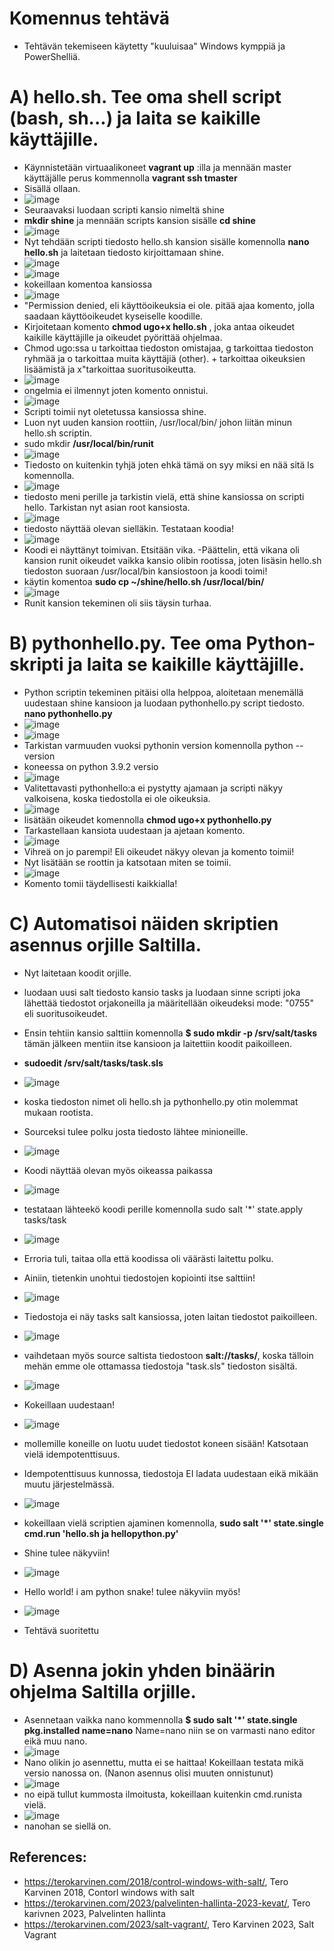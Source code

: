 # Komennus tehtävä
- Tehtävän tekemiseen käytetty "kuuluisaa" Windows kymppiä ja PowerShelliä. 

# A) hello.sh. Tee oma shell script (bash, sh...) ja laita se kaikille käyttäjille.
- Käynnistetään virtuaalikoneet **vagrant up** :illa ja mennään master käyttäjälle perus kommennolla **vagrant ssh tmaster** 
- Sisällä ollaan.
- ![image](https://user-images.githubusercontent.com/105793201/233036664-4a6feac5-e849-4eb8-96a5-7b77d55b069d.png)
- Seuraavaksi luodaan scripti kansio nimeltä shine 
- **mkdir shine** ja mennään scripts kansion sisälle **cd shine**
- ![image](https://user-images.githubusercontent.com/105793201/233334481-02112c8d-db38-4b3f-b3f2-49c371fe394b.png)
- Nyt tehdään scripti tiedosto hello.sh kansion sisälle komennolla **nano hello.sh** ja laitetaan tiedosto kirjoittamaan shine. 
- ![image](https://user-images.githubusercontent.com/105793201/233334854-c9c616d9-1030-48c9-a3a6-18f96357d834.png)
- ![image](https://user-images.githubusercontent.com/105793201/233334926-c204eae4-caa3-423a-927f-d29ed5f96890.png)
- kokeillaan komentoa kansiossa
- ![image](https://user-images.githubusercontent.com/105793201/233335080-94185c43-0d65-428a-aff6-cfa9112d19da.png)
- "Permission denied, eli käyttöoikeuksia ei ole. pitää ajaa komento, jolla saadaan käyttöoikeudet kyseiselle koodille.
- Kirjoitetaan komento **chmod ugo+x hello.sh** , joka antaa oikeudet kaikille käyttäjille ja oikeudet pyörittää ohjelmaa. 
- Chmod ugo:ssa u tarkoittaa tiedoston omistajaa, g tarkoittaa tiedoston ryhmää ja o tarkoittaa muita käyttäjiä (other). + tarkoittaa oikeuksien lisäämistä ja x"tarkoittaa suoritusoikeutta. 
- ![image](https://user-images.githubusercontent.com/105793201/233335456-40bfbac7-71ce-44d4-8d8c-a92a1a2da21a.png)
- ongelmia ei ilmennyt joten komento onnistui.
- ![image](https://user-images.githubusercontent.com/105793201/233338245-032d1552-d535-4489-aff3-f162ad135cfa.png)
- Scripti toimii nyt oletetussa kansiossa shine.  
- Luon nyt uuden kansion roottiin, /usr/local/bin/ johon liitän minun hello.sh scriptin. 
- sudo mkdir **/usr/local/bin/runit**
- ![image](https://user-images.githubusercontent.com/105793201/233338913-06806054-aaaa-4c16-b201-37660d8746a8.png)
- Tiedosto on kuitenkin tyhjä joten ehkä tämä on syy miksi en nää sitä ls komennolla. 
- ![image](https://user-images.githubusercontent.com/105793201/233340250-5940c573-aed7-4971-be31-63f1bbbe0388.png)
- tiedosto meni perille ja tarkistin vielä, että shine kansiossa on scripti hello. Tarkistan nyt asian root kansiosta.
- ![image](https://user-images.githubusercontent.com/105793201/233340399-e8333197-f18a-4f8e-998c-208b15edc260.png)
- tiedosto näyttää olevan sielläkin. Testataan koodia!
- ![image](https://user-images.githubusercontent.com/105793201/233340754-2e1de5ab-46dc-434d-8ac7-46dab592d5ea.png)
- Koodi ei näyttänyt toimivan. Etsitään vika. 
-Päättelin, että vikana oli kansion runit oikeudet vaikka kansio olibin rootissa, joten lisäsin hello.sh tiedoston suoraan /usr/local/bin kansiostoon ja koodi toimi!
- käytin komentoa **sudo cp ~/shine/hello.sh /usr/local/bin/** 
- ![image](https://user-images.githubusercontent.com/105793201/233341846-38eb86bc-ae88-450c-8ac9-9e950ae53c64.png)
- Runit kansion tekeminen oli siis täysin turhaa.

# B) pythonhello.py. Tee oma Python-skripti ja laita se kaikille käyttäjille.
- Python scriptin tekeminen pitäisi olla helppoa, aloitetaan menemällä uudestaan shine kansioon ja luodaan pythonhello.py script tiedosto. **nano pythonhello.py**
- ![image](https://user-images.githubusercontent.com/105793201/233342242-0d6c8bbf-b48a-43cf-a02f-8aa1b88c2e4c.png)
- ![image](https://user-images.githubusercontent.com/105793201/233342102-c9af6013-8e9b-4cf1-8f27-270b9b86bff8.png)
- Tarkistan varmuuden vuoksi pythonin version komennolla python --version
- koneessa on python 3.9.2 versio
- ![image](https://user-images.githubusercontent.com/105793201/233342947-fed27575-79cc-4a8e-b474-5206ba14497d.png)
- Valitettavasti pythonhello:a ei pystytty ajamaan ja scripti näkyy valkoisena, koska tiedostolla ei ole oikeuksia.
- ![image](https://user-images.githubusercontent.com/105793201/233343189-12342e15-9b84-43b8-bcc8-5583e196ba04.png)
- lisätään oikeudet komennolla **chmod ugo+x pythonhello.py**
- Tarkastellaan kansiota uudestaan ja ajetaan komento.
- ![image](https://user-images.githubusercontent.com/105793201/233343462-fe22fa3a-ff0b-4628-8392-ef703ddd4152.png)
-  Vihreä on jo parempi! Eli oikeudet näkyy olevan ja komento toimii!
-  Nyt lisätään se roottin ja katsotaan miten se toimii.
-  ![image](https://user-images.githubusercontent.com/105793201/233343815-fd74c2c4-855c-41e6-aa3c-0ae2fb741054.png)
- Komento tomii täydellisesti kaikkialla!

# C) Automatisoi näiden skriptien asennus orjille Saltilla.
- Nyt laitetaan koodit orjille. 
- luodaan uusi salt tiedosto kansio tasks ja luodaan sinne scripti joka lähettää tiedostot orjakoneilla ja määritellään oikeudeksi mode: "0755" eli suoritusoikeudet.
- Ensin tehtiin kansio salttiin komennolla **$ sudo mkdir -p /srv/salt/tasks** tämän jälkeen mentiin itse kansioon ja laitettiin koodit paikoilleen.
- **sudoedit /srv/salt/tasks/task.sls**
- ![image](https://user-images.githubusercontent.com/105793201/233346861-f4a8af88-a6e0-4e65-9e46-1a04f6ffa009.png)
- koska tiedoston nimet oli hello.sh ja pythonhello.py otin molemmat mukaan rootista.
- Sourceksi tulee polku josta tiedosto lähtee minioneille.
- ![image](https://user-images.githubusercontent.com/105793201/233346542-8865d7e0-61ca-47d8-bc83-c6f53d6d49a4.png)
- Koodi näyttää olevan myös oikeassa paikassa
- ![image](https://user-images.githubusercontent.com/105793201/233346913-8e865896-bf3c-4709-babe-72213e28b406.png)

- testataan lähteekö koodi perille komennolla sudo salt '*' state.apply tasks/task
- ![image](https://user-images.githubusercontent.com/105793201/233347312-82375906-3433-4175-aacd-6db13ebc00e2.png)
- Erroria tuli, taitaa olla että koodissa oli väärästi laitettu polku.
- Ainiin, tietenkin unohtui tiedostojen kopiointi itse salttiin!
- ![image](https://user-images.githubusercontent.com/105793201/233348235-b0dfe3c7-8a38-4e0e-a454-931964263375.png)
- Tiedostoja ei näy tasks salt kansiossa, joten laitan tiedostot paikoilleen.
- ![image](https://user-images.githubusercontent.com/105793201/233348963-ceeb5439-ca51-4cd3-a3ce-2c3af1742c16.png)
- vaihdetaan myös source saltista tiedostoon **salt://tasks/**, koska tälloin mehän emme ole ottamassa tiedostoja "task.sls" tiedoston sisältä.
- ![image](https://user-images.githubusercontent.com/105793201/233349937-372ba0b3-0a96-4587-b205-0ee81f63f686.png)
- Kokeillaan uudestaan!
- ![image](https://user-images.githubusercontent.com/105793201/233350164-3017799f-b7eb-4ba0-92ec-76f4a201cbc0.png)
- mollemille koneille on luotu uudet tiedostot koneen sisään! Katsotaan vielä idempotenttisuus.
- Idempotenttisuus kunnossa, tiedostoja EI ladata uudestaan eikä mikään muutu järjestelmässä.
- ![image](https://user-images.githubusercontent.com/105793201/233350371-bf8aaa6f-b7e5-41fc-bf17-67d8d938ecb1.png)
- kokeillaan vielä scriptien ajaminen komennolla, **sudo salt '*' state.single cmd.run 'hello.sh ja hellopython.py'**
- Shine tulee näkyviin!
- ![image](https://user-images.githubusercontent.com/105793201/233350820-dd810875-f622-466f-bc60-2e5f4f2e4d68.png)
- Hello world! i am python snake! tulee näkyviin myös!
- ![image](https://user-images.githubusercontent.com/105793201/233350937-a0a3270b-1317-41bf-8cb7-9f0668315d15.png)
- Tehtävä suoritettu

# D) Asenna jokin yhden binäärin ohjelma Saltilla orjille.
- Asennetaan vaikka nano kommennolla **$ sudo salt '*' state.single pkg.installed name=nano** Name=nano niin se on varmasti nano editor eikä muu nano.
- ![image](https://user-images.githubusercontent.com/105793201/233352073-0568f350-ab13-43b0-baf7-a5e9e4e53419.png)
- Nano olikin jo asennettu, mutta ei se haittaa! Kokeillaan testata mikä versio nanossa on. (Nanon asennus olisi muuten onnistunut)
- ![image](https://user-images.githubusercontent.com/105793201/233352624-39c31387-de70-4b9f-a3c9-3d95d8b9e119.png)
- no eipä tullut kummosta ilmoitusta, kokeillaan kuitenkin cmd.runista vielä.
- ![image](https://user-images.githubusercontent.com/105793201/233352978-fcd70820-a360-428c-84d8-291e19ba8344.png)
- nanohan se siellä on.
## References: 
- https://terokarvinen.com/2018/control-windows-with-salt/, Tero Karvinen 2018, Contorl windows with salt
- https://terokarvinen.com/2023/palvelinten-hallinta-2023-kevat/, Tero karivnen 2023, Palvelinten hallinta 
- https://terokarvinen.com/2023/salt-vagrant/, Tero Karvinen 2023, Salt Vagrant
